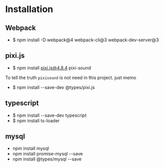 # Installation
## Webpack

* $ npm install -D webpack@4 webpack-cli@3 webpack-dev-server@3

## pixi.js
* $ npm install pixi.js@4.8.4 pixi-sound


To tell the truth `pixisound` is not need in this project. just memo


* $ npm install --save-dev @types/pixi.js

## typescript

* $ npm install --save-dev typescript
* $ npm install ts-loader

## mysql

* npm install mysql
* npm install promise-mysql --save
* npm install @types/mysql --save